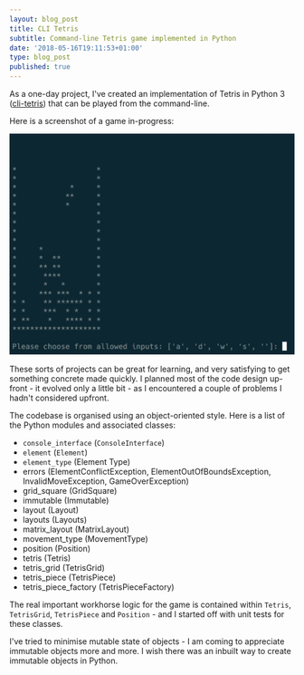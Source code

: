 ```yaml
---
layout: blog_post
title: CLI Tetris
subtitle: Command-line Tetris game implemented in Python
date: '2018-05-16T19:11:53+01:00'
type: blog_post
published: true
---
```

As a one-day project, I've created an implementation of Tetris in Python 3 ([cli-tetris](https://github.com/robinrob/cli-tetris/tree/master)) that can be played from the command-line.

Here is a screenshot of a game in-progress:

<img src="/img/cli_tetris.png"></img>

These sorts of projects can be great for learning, and very satisfying to get something concrete made quickly. I planned most of the code design up-front - it evolved only a little bit - as I encountered a couple of problems I hadn't considered upfront.

The codebase is organised using an object-oriented style. Here is a list of the Python modules and associated classes:

* `console_interface` (`ConsoleInterface`)
* `element` (`Element`)
* `element_type` (Element Type)
* errors (ElementConflictException, ElementOutOfBoundsException, InvalidMoveException, GameOverException)
* grid_square (GridSquare)
* immutable (Immutable)
* layout (Layout)
* layouts (Layouts)
* matrix_layout (MatrixLayout)
* movement_type (MovementType)
* position (Position)
* tetris (Tetris)
* tetris_grid (TetrisGrid)
* tetris_piece (TetrisPiece)
* tetris_piece_factory (TetrisPieceFactory)

The real important workhorse logic for the game is contained within `Tetris`, `TetrisGrid`, `TetrisPiece` and `Position` - and I started off with unit tests for these classes.

I've tried to minimise mutable state of objects - I am coming to appreciate immutable objects more and more. I wish there was an inbuilt way to create immutable objects in Python.
